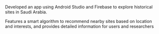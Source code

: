 Developed an app using Android Studio and Firebase to explore historical sites in Saudi Arabia.

Features a smart algorithm to recommend nearby sites based on location and interests, and provides detailed information for users and researchers
